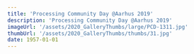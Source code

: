 ```yaml
---
title: 'Processing Community Day @Aarhus 2019'
description: 'Processing Community Day @Aarhus 2019'
imageUrl: '/assets/2020_GalleryThumbs/large/PCD-1311.jpg'
thumbUrl: '/assets/2020_GalleryThumbs/thumbs/31.jpg'
date: 1957-01-01
---
```


